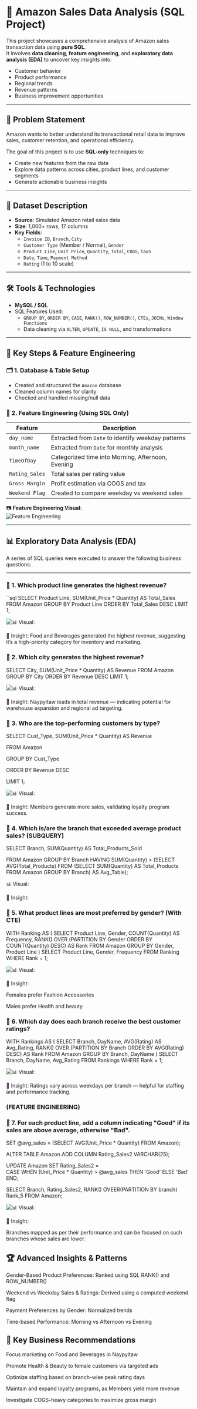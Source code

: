 # 🛒 Amazon Sales Data Analysis (SQL Project)

This project showcases a comprehensive analysis of Amazon sales transaction data using **pure SQL**.  
It involves **data cleaning**, **feature engineering**, and **exploratory data analysis (EDA)** to uncover key insights into:

- Customer behavior
- Product performance
- Regional trends
- Revenue patterns
- Business improvement opportunities

---

## 🧩 Problem Statement

Amazon wants to better understand its transactional retail data to improve sales, customer retention, and operational efficiency.

The goal of this project is to use **SQL-only** techniques to:

- Create new features from the raw data
- Explore data patterns across cities, product lines, and customer segments
- Generate actionable business insights

---

## 📁 Dataset Description

- **Source**: Simulated Amazon retail sales data
- **Size**: 1,000+ rows, 17 columns
- **Key Fields**:
  - `Invoice ID`, `Branch`, `City`
  - `Customer Type` (Member / Normal), `Gender`
  - `Product Line`, `Unit Price`, `Quantity`, `Total`, `COGS`, `Tax5`
  - `Date`, `Time`, `Payment Method`
  - `Rating` (1 to 10 scale)

---

## 🛠️ Tools & Technologies

- **MySQL / SQL**
- SQL Features Used:
  - `GROUP BY`, `ORDER BY`, `CASE`, `RANK()`, `ROW_NUMBER()`, `CTEs`, `JOINs`, `Window Functions`
  - Data cleaning via `ALTER`, `UPDATE`, `IS NULL`, and transformations

---

## 🔧 Key Steps & Feature Engineering

### 🗂️ 1. Database & Table Setup
- Created and structured the `Amazon` database
- Cleaned column names for clarity
- Checked and handled missing/null data

### 🧠 2. Feature Engineering (Using SQL Only)

| Feature | Description |
|--------|-------------|
| `day_name` | Extracted from `Date` to identify weekday patterns |
| `month_name` | Extracted from `Date` for monthly analysis |
| `TimeOfDay` | Categorized time into Morning, Afternoon, Evening |
| `Rating_Sales` | Total sales per rating value |
| `Gross Margin` | Profit estimation via COGS and tax |
| `Weekend Flag` | Created to compare weekday vs weekend sales |

📷 **Feature Engineering Visual**:  
![Feature Engineering](Visuals/FeatureEngg.png)


---

## 📊 Exploratory Data Analysis (EDA)

A series of SQL queries were executed to answer the following business questions:

---

### 🔹 1. Which product line generates the highest revenue?

``sql
SELECT Product Line, SUM(Unit_Price * Quantity) AS Total_Sales 
FROM Amazon
GROUP BY Product Line
ORDER BY Total_Sales DESC 
LIMIT 1;

 ![📊 Visual:](Visuals/Highest_product_line.jpg)

📌 Insight: Food and Beverages generated the highest revenue, suggesting it’s a high-priority category for inventory and marketing.

### 🔹 2. Which city generates the highest revenue?

SELECT City, SUM(Unit_Price * Quantity) AS Revenue 
FROM Amazon
GROUP BY City
ORDER BY Revenue DESC 
LIMIT 1;

 ![📊 Visual:](Visuals/City_wise_revenue.jpg)

📌 Insight: Naypyitaw leads in total revenue — indicating potential for warehouse expansion and regional ad targeting.

### 🔹 3. Who are the top-performing customers by type?

SELECT Cust_Type, SUM(Unit_Price * Quantity) AS Revenue 

FROM Amazon

GROUP BY Cust_Type

ORDER BY Revenue DESC 

LIMIT 1;

 ![📊 Visual:](Visuals/Customer_type.jpg)

📌 Insight: Members generate more sales, validating loyalty program success.

### 🔹 4. Which is/are the branch that exceeded average product sales? (SUBQUERY)

SELECT Branch, SUM(Quantity) AS Total_Products_Sold 

FROM Amazon
GROUP BY Branch
HAVING SUM(Quantity) > (SELECT AVG(Total_Products) 
                        FROM (SELECT SUM(Quantity) AS Total_Products FROM Amazon GROUP BY Branch) AS Avg_Table);

📊 Visual:

📌 Insight: 

### 🔹 5. What product lines are most preferred by gender? (With CTE)

WITH Ranking AS (
    SELECT Product Line, Gender, COUNT(Quantity) AS Frequency,
           RANK() OVER (PARTITION BY Gender ORDER BY COUNT(Quantity) DESC) AS Rank
    FROM Amazon
    GROUP BY Gender, Product Line
)
SELECT Product Line, Gender, Frequency 
FROM Ranking
WHERE Rank = 1;


 ![📊 Visual:](Visuals/Gender_influence.jpg)

📌 Insight:

Females prefer Fashion Accessories

Males prefer Health and beauty

### 🔹 6. Which day does each branch receive the best customer ratings?
WITH Rankings AS (
    SELECT Branch, DayName, AVG(Rating) AS Avg_Rating,
           RANK() OVER (PARTITION BY Branch ORDER BY AVG(Rating) DESC) AS Rank
    FROM Amazon
    GROUP BY Branch, DayName
)
SELECT Branch, DayName, Avg_Rating 
FROM Rankings
WHERE Rank = 1;

 ![📊 Visual:](Visuals/Highest_rating.jpg)

📌 Insight: Ratings vary across weekdays per branch — helpful for staffing and performance tracking.


### (FEATURE ENGINEERING)
### 🔹 7. For each product line, add a column indicating "Good" if its sales are above average, otherwise "Bad". 

SET @avg_sales = (SELECT AVG(Unit_Price * Quantity) FROM Amazon);

ALTER TABLE Amazon ADD COLUMN Rating_Sales2 VARCHAR(25);

UPDATE Amazon
SET Rating_Sales2 =  
    CASE
        WHEN (Unit_Price * Quantity) > @avg_sales THEN 'Good' 
        ELSE 'Bad' 
    END;

SELECT Branch, Rating_Sales2, 
        RANK() OVEER(PARTITION BY branch) Rank_5 
FROM Amazon;

![📊 Visual:](Visuals/feature_engg_good_bad_sales.jpg)

📌 Insight: 

Branches mapped as per their performance and can be focused on such branches whose sales are lower.

## 🏆 Advanced Insights & Patterns

Gender-Based Product Preferences: Ranked using SQL RANK() and ROW_NUMBER()

Weekend vs Weekday Sales & Ratings: Derived using a computed weekend flag

Payment Preferences by Gender: Normalized trends

Time-based Performance: Morning vs Afternoon vs Evening


## 📌 Key Business Recommendations

Focus marketing on Food and Beverages in Naypyitaw

Promote Health & Beauty to female customers via targeted ads

Optimize staffing based on branch-wise peak rating days

Maintain and expand loyalty programs, as Members yield more revenue

Investigate COGS-heavy categories to maximize gross margin
